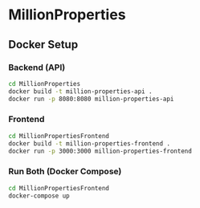 # MillionProperties

## Docker Setup

### Backend (API)
```bash
cd MillionProperties
docker build -t million-properties-api .
docker run -p 8080:8080 million-properties-api
```

### Frontend
```bash
cd MillionPropertiesFrontend
docker build -t million-properties-frontend .
docker run -p 3000:3000 million-properties-frontend
```

### Run Both (Docker Compose)
```bash
cd MillionPropertiesFrontend
docker-compose up
```
